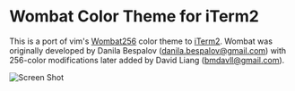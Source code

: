 # Wombat Color Theme for iTerm2

This is a port of vim's 
[Wombat256](http://www.vim.org/scripts/script.php?script_id=2465)
color theme to [iTerm2](http://http://www.iterm2.com/).  Wombat was
originally developed by Danila Bespalov (danila.bespalov@gmail.com)
with 256-color modifications later added by David Liang (bmdavll@gmail.com).

![Screen Shot](https://github.com/djoyner/iTerm-wombat/raw/master/screenshot.png)
